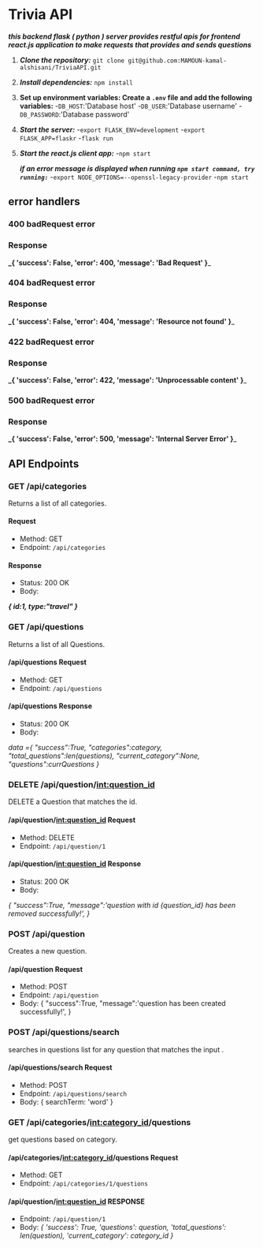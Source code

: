 # Trivia API

**_this backend flask ( python ) server provides restful apis for frontend react.js application to make requests that provides and sends questions_**

1. **_Clone the repository:_** `git clone git@github.com:MAMOUN-kamal-alshisani/TriviaAPI.git`

2. **_Install dependencies:_** `npm install`

3. **Set up environment variables: Create a `.env` file and add the following variables:** -`DB_HOST`:'Database host' -`DB_USER`:'Database username' -`DB_PASSWORD`:'Database password'

4. **_Start the server:_** -`export FLASK_ENV=development` -`export FLASK_APP=flaskr` -`flask run`

5. **_Start the react.js client app:_** -`npm start`

   **_if an error message is displayed when running `npm start command, try running:`_** -`export NODE_OPTIONS=--openssl-legacy-provider` -`npm start`

## error handlers

### 400 badRequest error

### Response
**_{
        'success': False,
        'error': 400,
        'message': 'Bad Request'
}**_

### 404 badRequest error

### Response
**_{
        'success': False,
        'error': 404,
        'message': 'Resource not found'
}**_

### 422 badRequest error

### Response
**_{
        'success': False,
        'error': 422,
        'message': 'Unprocessable content'
}**_

### 500 badRequest error

### Response
**_{
        'success': False,
        'error': 500,
        'message': 'Internal Server Error'
}**_


## API Endpoints

### GET /api/categories

Returns a list of all categories.

#### Request

- Method: GET
- Endpoint: `/api/categories`

#### Response

- Status: 200 OK
- Body:

**_{
id:1,
type:"travel"
}_**

### GET /api/questions

Returns a list of all Questions.

#### /api/questions Request

- Method: GET
- Endpoint: `/api/questions`

#### /api/questions Response

- Status: 200 OK
- Body:

_data ={
"success":True,
"categories":category,
"total_questions":len(questions),
"current_category":None,
"questions":currQuestions
}_

### DELETE /api/question/<int:question_id>

DELETE a Question that matches the id.

#### /api/question/<int:question_id> Request

- Method: DELETE
- Endpoint: `/api/question/1`

#### /api/question/<int:question_id> Response

- Status: 200 OK
- Body:

_{
"success":True,
"message":'question with id {question_id} has been removed successfully!',
}_

### POST /api/question

Creates a new question.

#### /api/question Request

- Method: POST
- Endpoint: `/api/question`
- Body:
  {
  "success":True,
  "message":'question has been created successfully!',
  }

### POST /api/questions/search

searches in questions list for any question that matches the input .

#### /api/questions/search Request

- Method: POST
- Endpoint: `/api/questions/search`
- Body:
  {
  searchTerm: 'word'
  }

### GET /api/categories/<int:category_id>/questions

get questions based on category.

#### /api/categories/<int:category_id>/questions Request

- Method: GET
- Endpoint: `/api/categories/1/questions`

#### /api/question/<int:question_id> RESPONSE

- Endpoint: `/api/question/1`
- Body:
  _{
  'success': True,
  'questions': question,
  'total_questions': len(question),
  'current_category': category_id
  }_
